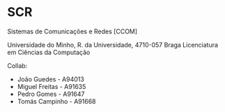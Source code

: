 # SCR
 Sistemas de Comunicações e Redes [CCOM]

Universidade do Minho, R. da Universidade, 4710-057 Braga
Licenciatura em Ciências da Computação

Collab: 
* João Guedes - A94013
* Miguel Freitas - A91635
* Pedro Gomes - A91647
* Tomás Campinho - A91668
